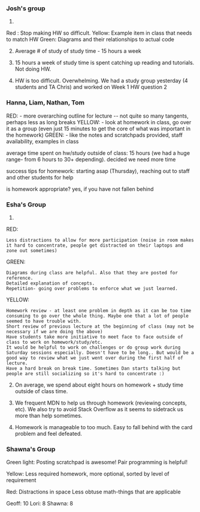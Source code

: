 ### Josh's group
1.
Red :   Stop making HW so difficult.
Yellow: Example item in class that needs to match HW
Green:  Diagrams and their relationships to actual code

2) Average # of study of study time - 15 hours a week

3)  15 hours a week of study time is spent catching up reading and tutorials. Not doing HW.

4)  HW is too difficult. Overwhelming.     We had a study group yesterday (4 students and TA Chris) and worked on Week 1 HW question 2

### Hanna, Liam, Nathan, Tom

RED: - more overarching outline for lecture -- not quite so many tangents, perhaps less as long breaks
YELLOW: - look at homework in class, go over it as a group (even just 15 minutes to get the core of what was important in the homework)
GREEN: - like the notes and scratchpads provided, staff availability, examples in class

average time spent on hw/study outside of class: 15 hours (we had a huge range- from 6 hours to 30+ depending). decided we need more time

success tips for homework: starting asap (Thursday), reaching out to staff and other students for help

is homework appropriate? yes, if you have not fallen behind


### Esha's Group

1.

RED:

    Less distractions to allow for more participation (noise in room makes it hard to concentrate, people get distracted on their laptops and zone out sometimes)


GREEN:

    Diagrams during class are helpful. Also that they are posted for reference.
    Detailed explanation of concepts.
    Repetition- going over problems to enforce what we just learned.


YELLOW:

    Homework review - at least one problem in depth as it can be too time consuming to go over the whole thing. Maybe one that a lot of people seemed to have trouble with.
    Short review of previous lecture at the beginning of class (may not be necessary if we are doing the above)
    Have students take more initiative to meet face to face outside of class to work on homework/study/etc.
    It would be helpful to work on challenges or do group work during Saturday sessions especially. Doesn't have to be long.. But would be a good way to review what we just went over during the first half of lecture.
    Have a hard break on break time. Sometimes Dan starts talking but people are still socializing so it's hard to concentrate :)


2. On average, we spend about eight hours on homework + study time outside of class time.

3. We frequent MDN to help us through homework (reviewing concepts, etc). We also try to avoid Stack Overflow as it seems to sidetrack us more than help sometimes.

4. Homework is manageable to too much. Easy to fall behind with the card problem and feel defeated.


### Shawna's Group 

Green light:
Posting scratchpad is awesome!
Pair programming is helpful!

Yellow:
Less required homework, more optional, sorted by level of requirement


Red:
Distractions in space
Less obtuse math-things that are applicable

Geoff: 10
Lori: 8
Shawna: 8